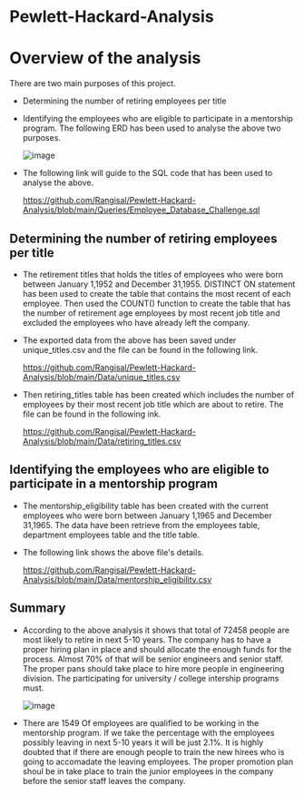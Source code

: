 # Pewlett-Hackard-Analysis

# Overview of the analysis
  There are two main purposes of this project. 
  - Determining the number of retiring employees per title 
  - Identifying the employees who are eligible to participate in a mentorship program.
    The following ERD has been used to analyse the above two purposes.
  
    ![image](https://user-images.githubusercontent.com/93173498/146663845-076b8bf1-4c0f-4277-9311-6af3018017d0.png)
  
  - The following link will guide to the SQL code that has been used to analyse the above.
  
    https://github.com/Rangisal/Pewlett-Hackard-Analysis/blob/main/Queries/Employee_Database_Challenge.sql
    


## Determining the number of retiring employees per title

- The retirement titles that holds the titles of employees who were born between January 1,1952 and December 31,1955. DISTINCT ON statement has been used to create the table   that contains the most recent of each employee. Then used the COUNT() function to create the table that has the number of retirement age employees by most recent job title   and excluded the employees who have already left the company.

- The exported  data from the above has been saved under unique_titles.csv and the file can be found in the following link.

   https://github.com/Rangisal/Pewlett-Hackard-Analysis/blob/main/Data/unique_titles.csv


- Then retiring_titles table has been created which includes the number of employees by their most recent job title which are about to retire. The file can be found in the     following ink. 

   https://github.com/Rangisal/Pewlett-Hackard-Analysis/blob/main/Data/retiring_titles.csv
   

## Identifying the employees who are eligible to participate in a mentorship program


- The mentorship_eligibility table has been created with the current employees who were born between January 1,1965 and December 31,1965. The data have been retrieve from the   employees table, department employees table and the title table. 
- The following link shows the above file's details. 

  https://github.com/Rangisal/Pewlett-Hackard-Analysis/blob/main/Data/mentorship_eligibility.csv


## Summary 
- According to the above analysis it shows that total of 72458 people are most likely  to retire in next 5-10 years. The company has to have a proper hiring plan in place and   should allocate the enough funds for the process. Almost 70% of that will be senior engineers and senior staff. The proper pans should take place to hire more people in       engineering division. The participating for university / college intership programs must. 

  ![image](https://user-images.githubusercontent.com/93173498/146664342-bae41ddc-489f-4dc0-8717-258893d5766f.png)


- There are 1549 Of employees are qualified to be working in the mentorship program. If we take the percentage with the employees possibly leaving in next 5-10 years it will   be just 2.1%. It is highly doubted that if there are enough people to train the new hirees who is going to accomadate the leaving employees. The proper promotion plan shoul   be in take place to train the junior employees in the company before the senior staff leaves the company. 
 



